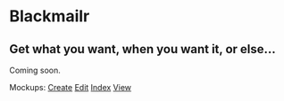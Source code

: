 Blackmailr
==========
Get what you want, when you want it, or else...
----------
Coming soon.

Mockups:
  [Create](http://blackmailr.herokuapp.com/assets/mockups/create.png)
  [Edit](http://blackmailr.herokuapp.com/assets/mockups/edit.png)
  [Index](http://blackmailr.herokuapp.com/assets/mockups/index.png)
  [View](http://blackmailr.herokuapp.com/assets/mockups/view.png)